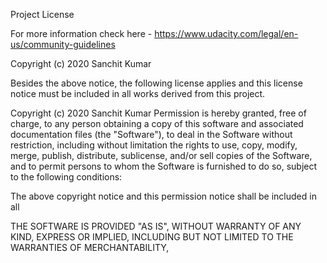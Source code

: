 Project License

For more information check here - https://www.udacity.com/legal/en-us/community-guidelines



Copyright (c) 2020 Sanchit Kumar

Besides the above notice, the following license applies and this license notice must be included in all works derived from this project.


Copyright (c) 2020 Sanchit Kumar
Permission is hereby granted, free of charge, to any person obtaining a copy
of this software and associated documentation files (the "Software"), to deal
in the Software without restriction, including without limitation the rights
to use, copy, modify, merge, publish, distribute, sublicense, and/or sell
copies of the Software, and to permit persons to whom the Software is
furnished to do so, subject to the following conditions:

The above copyright notice and this permission notice shall be included in all

THE SOFTWARE IS PROVIDED "AS IS", WITHOUT WARRANTY OF ANY KIND, EXPRESS OR
IMPLIED, INCLUDING BUT NOT LIMITED TO THE WARRANTIES OF MERCHANTABILITY,
